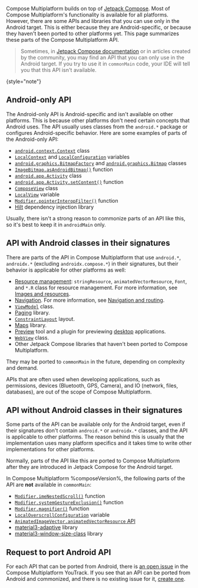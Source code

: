 [//]: # (title: Android-only components)

Compose Multiplatform builds on top of [Jetpack Compose](https://developer.android.com/jetpack/compose). Most of Compose
Multiplatform's functionality is available for all platforms. However, there are some APIs and libraries that you can
use only in the Android target. This is either because they are Android-specific, or because they haven't been ported to
other platforms yet. This page summarizes these parts of the Compose Multiplatform API.

> Sometimes, in [Jetpack Compose documentation](https://developer.android.com/jetpack/compose/documentation) or in
> articles created by the community, you may find an API that you can only use in the Android target.
> If you try to use it in `commonMain` code, your IDE will tell you that this API isn't available.
>
{style="note"}

## Android-only API

The Android-only API is Android-specific and isn't available on other platforms. This is because other platforms don't
need certain concepts that Android uses. The API usually uses classes from the `android.*` package or configures
Android-specific behavior. Here are some examples of parts of the Android-only API:

* [`android.context.Context`](https://developer.android.com/reference/android/content/Context) class
* [`LocalContext`](https://developer.android.com/reference/kotlin/androidx/compose/ui/platform/package-summary#LocalContext())
  and [`LocalConfiguration`](https://developer.android.com/reference/kotlin/androidx/compose/ui/platform/package-summary#LocalConfiguration())
  variables
* [`android.graphics.BitmapFactory`](https://developer.android.com/reference/android/graphics/BitmapFactory)
  and [`android.graphics.Bitmap`](https://developer.android.com/reference/android/graphics/Bitmap) classes
* [`ImageBitmap.asAndroidBitmap()`](https://developer.android.com/reference/kotlin/androidx/compose/ui/graphics/ImageBitmap#(androidx.compose.ui.graphics.ImageBitmap).asAndroidBitmap())
  function
* [`android.app.Activity`](https://developer.android.com/reference/android/app/Activity) class
* [`android.app.Activity.setContent()`](https://developer.android.com/reference/kotlin/androidx/activity/ComponentActivity#(androidx.activity.ComponentActivity).setContent(androidx.compose.runtime.CompositionContext,kotlin.Function0))
  function
* [`ComposeView`](https://developer.android.com/reference/kotlin/androidx/compose/ui/platform/ComposeView)
  class
* [`LocalView`](https://developer.android.com/reference/kotlin/androidx/compose/ui/platform/package-summary#LocalView())
  variable
* [`Modifier.pointerInteropFilter()`](https://github.com/androidx/androidx/blob/41cb7d5c422180edd89efde4076f9dc724d3a313/compose/ui/ui/src/androidMain/kotlin/androidx/compose/ui/input/pointer/PointerInteropFilter.android.kt)
  function
* [Hilt](https://developer.android.com/jetpack/compose/libraries#hilt) dependency injection library

Usually, there isn't a strong reason to commonize parts of an API like this, so it's best to keep it in `androidMain`
only.

## API with Android classes in their signatures

There are parts of the API in Compose Multiplatform that use `android.*`, `androidx.*` (excluding `androidx.compose.*`)
in their signatures, but their behavior is applicable for other platforms as well:

* [Resource management](https://developer.android.com/jetpack/compose/resources): `stringResource`, `animatedVectorResource`, `Font`,
  and `*.R` class for resource management.
  For more information, see [Images and resources](compose-multiplatform-resources.md).
* [Navigation](https://developer.android.com/jetpack/compose/navigation).
  For more information, see [Navigation and routing](compose-navigation-routing.md).
* [`ViewModel`](https://developer.android.com/jetpack/compose/libraries#viewmodel) class.
* [Paging](https://developer.android.com/jetpack/compose/libraries#paging) library.
* [`ConstraintLayout`](https://developer.android.com/reference/androidx/constraintlayout/widget/ConstraintLayout) layout.
* [Maps](https://developer.android.com/jetpack/compose/libraries#maps) library.
* [Preview](https://developer.android.com/reference/kotlin/androidx/compose/ui/tooling/preview/package-summary) tool
  and a plugin for previewing [desktop](https://plugins.jetbrains.com/plugin/16541-compose-multiplatform-ide-support) applications.
* [`WebView`](https://developer.android.com/reference/android/webkit/WebView) class.
* Other Jetpack Compose libraries that haven't been ported to Compose Multiplatform.

They may be ported to `commonMain` in the future, depending on complexity and demand.

APIs that are often used when developing applications, such as permissions, devices (Bluetooth, GPS, Camera),
and IO (network, files, databases), are out of the scope of Compose Multiplatform.
<!-- To find alternative solutions, see [Search for Multiplatform libraries](search-libs.md). -->

## API without Android classes in their signatures

Some parts of the API can be available only for the Android target, even if their signatures don't contain `android.*`
or `androidx.*` classes, and the API is applicable to other platforms. The reason behind this is usually that the
implementation uses many platform specifics and it takes time to write other implementations for other platforms.

Normally, parts of the API like this are ported to Compose Multiplatform after they are introduced in Jetpack Compose
for the Android target.

In Compose Multiplatform %composeVersion%, the following parts of the API are **not** available in `commonMain`:

* [`Modifier.imeNestedScroll()`](https://github.com/androidx/androidx/blob/0e8dd4edd03f6e802303e5325ad11e89292c26c3/compose/foundation/foundation-layout/src/androidMain/kotlin/androidx/compose/foundation/layout/WindowInsetsConnection.android.kt)
  function
* [`Modifier.systemGestureExclusion()`](https://github.com/androidx/androidx/blob/0e8dd4edd03f6e802303e5325ad11e89292c26c3/compose/foundation/foundation/src/androidMain/kotlin/androidx/compose/foundation/SystemGestureExclusion.kt)
  function
* [`Modifier.magnifier()`](https://github.com/androidx/androidx/blob/41cb7d5c422180edd89efde4076f9dc724d3a313/compose/foundation/foundation/src/androidMain/kotlin/androidx/compose/foundation/Magnifier.kt)
  function
* [`LocalOverscrollConfiguration`](https://github.com/androidx/androidx/blob/41cb7d5c422180edd89efde4076f9dc724d3a313/compose/foundation/foundation/src/androidMain/kotlin/androidx/compose/foundation/OverscrollConfiguration.kt)
  variable
* [`AnimatedImageVector.animatedVectorResource` API](https://developer.android.com/jetpack/compose/resources#animated-vector-drawables)
* [material3-adaptive](https://developer.android.com/jetpack/androidx/releases/compose-material3-adaptive)
  library
* [material3-window-size-class](https://developer.android.com/reference/kotlin/androidx/compose/material3/windowsizeclass/package-summary)
  library

## Request to port Android API

For each API that can be ported from Android, there
is [an open issue](https://youtrack.jetbrains.com/issues/CMP) in the Compose Multiplatform
YouTrack. If you see that an API can be ported from Android and commonized, and there is no existing issue for
it, [create one](https://youtrack.jetbrains.com/newIssue?project=CMP).

